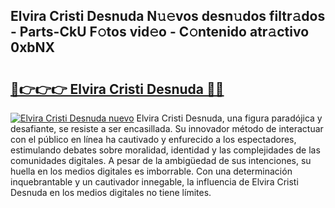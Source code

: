 ## Elvira Cristi Desnuda N𝚞𝚎vos desn𝚞dos filtr𝚊dos - Parts-CkU F𝚘tos vid𝚎o - C𝚘ntenido atr𝚊ctivo 0xbNX

# <h2><a href="http://mb6emg.tromn.icu/?c=Elvira+Cristi+Desnuda">🔗👉👉👉 Elvira Cristi Desnuda 🔗🔗</a></h2>

[![Elvira Cristi Desnuda nuevo](https://i.imgur.com/pEAQMta.gif)](http://mb6emg.tromn.icu/?c=Elvira+Cristi+Desnuda)
Elvira Cristi Desnuda, una figura paradójica y desafiante, se resiste a ser encasillada. Su innovador método de interactuar con el público en línea ha cautivado y enfurecido a los espectadores, estimulando debates sobre moralidad, identidad y las complejidades de las comunidades digitales. A pesar de la ambigüedad de sus intenciones, su huella en los medios digitales es imborrable. Con una determinación inquebrantable y un cautivador innegable, la influencia de Elvira Cristi Desnuda en los medios digitales no tiene límites.
